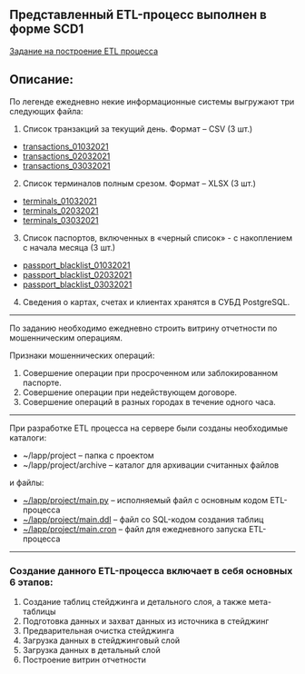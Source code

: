 ## Представленный ETL-процесс выполнен в форме SCD1
[Задание на построение ETL процесса]()
## Описание:
По легенде ежедневно некие информационные системы выгружают три следующих файла: 
1. Список транзакций за текущий день. Формат – CSV (3 шт.)
- [transactions_01032021](https://github.com/Lappa-EV/ETL-processing_SCD1/blob/main/transactions_01032021.txt)
- [transactions_02032021](https://github.com/Lappa-EV/ETL-processing_SCD1/blob/main/transactions_02032021.txt)
- [transactions_03032021](https://github.com/Lappa-EV/ETL-processing_SCD1/blob/main/transactions_03032021.txt)

2.	Список терминалов полным срезом. Формат – XLSX (3 шт.)
- [terminals_01032021](https://github.com/Lappa-EV/ETL-processing_SCD1/blob/main/terminals_01032021.xlsx)
- [terminals_02032021](https://github.com/Lappa-EV/ETL-processing_SCD1/blob/main/terminals_02032021.xlsx)
- [terminals_03032021](https://github.com/Lappa-EV/ETL-processing_SCD1/blob/main/terminals_03032021.xlsx)
3.	Список паспортов, включенных в «черный список» - с накоплением с начала месяца (3 шт.)
- [passport_blacklist_01032021](https://github.com/Lappa-EV/ETL-processing_SCD1/blob/main/passport_blacklist_01032021.xlsx)
- [passport_blacklist_02032021](https://github.com/Lappa-EV/ETL-processing_SCD1/blob/main/passport_blacklist_02032021.xlsx)
- [passport_blacklist_03032021](https://github.com/Lappa-EV/ETL-processing_SCD1/blob/main/passport_blacklist_03032021.xlsx)
4.	Сведения о картах, счетах и клиентах хранятся в СУБД PostgreSQL.
---
По заданию необходимо ежедневно строить витрину отчетности по мошенническим операциям. 

Признаки мошеннических операций: 
1.	Совершение операции при просроченном или заблокированном паспорте. 
2.	Совершение операции при недействующем договоре. 
3.	Совершение операций в разных городах в течение одного часа. 

---

При разработке ETL процесса на сервере были созданы необходимые каталоги: 
- ~/lapp/project – папка с проектом 
- ~/lapp/project/archive – каталог для архивации считанных файлов

и файлы: 
- [ ~/lapp/project/main.py](https://github.com/Lappa-EV/ETL-processing_SCD1/blob/main/main.py) – исполняемый файл с основным кодом ETL-процесса
- [ ~/lapp/project/main.ddl](https://github.com/Lappa-EV/ETL-processing_SCD1/blob/main/main.ddl) – файл со SQL-кодом создания таблиц 
- [ ~/lapp/project/main.cron](https://github.com/Lappa-EV/ETL-processing_SCD1/blob/main/main.cron) – файл для ежедневного запуска ETL-процесса
---

### Создание данного ETL-процесса включает в себя основных 6 этапов:
1. Создание таблиц стейджинга и детального слоя, а также мета-таблицы
2. Подготовка данных и захват данных из источника в стейджинг
3. Предварительная очистка стейджинга
4. Загрузка данных в стейджинговый слой
5. Загрузка данных в детальный слой
6. Построение витрин отчетности
